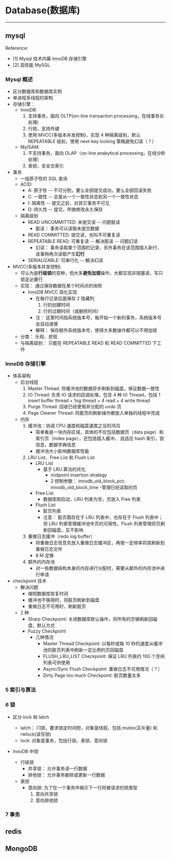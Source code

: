 # Database(数据库)
--------
## mysql
Reference: 
- [1] Mysql 技术内幕 InnoDB 存储引擎
- [2] 高性能 MySQL

### Mysql 概述
- 区分数据库和数据库实例
- 单进程多线程的架构
- 存储引擎：
	- InnoDB: 
		1. 支持事务，面向 OLTP(on-line transaction processing，在线事务长处理)
		2. 行锁，支持外键
		3. 使用 MVCC(多版本并发控制)，实现 4 种隔离级别，默认 REPEATABLE 级别，使用 next-key locking 策略避免幻读（？）
	- MyISAM:
		1. 不支持事务，面向 OLAP（on-line anakytical processing，在线分析处理）
		2. 表锁，支全文索引
- 事务
	- 一组原子性的 SQL 查询
	- ACID:
		- A: 原子性 -- 不可分割，要么全部提交成功，要么全部回滚失败
		- C: 一致性 -- 总是从一个一致性状态到另一个一致性状态
		- I: 隔离性 -- 提交之前，对其它事务不可见
		- D: 持久性 -- 提交，所做修改永久保存
	- 隔离级别
		- READ UNCOMMITTED: 未提交读 -- 问题脏读
			- 脏读： 事务可以读取未提交数据
		- READ COMMITTED: 提交读，也叫不可重复读
		- REPEATABLE READ: 可重复读 -- 解决脏读 -- 问题幻读
			- 幻读： 事务读取某个范围的记录，另外事务在该范围插入新行，该事物再次读取产生**幻行**
		- SERIALIZABLE: 可串行化 -- 解决幻读
- MVCC(多版本并发控制)
	- 可认为是**行级锁**的变种，但大多**避免加锁**操作，大都实现非阻塞读，写只锁定必要行
	- 实现： 通过保存数据在某个时间点的快照
		- InnoDB MVCC 简化实现
			- 在每行记录后面保存 2 隐藏列
				1. 行的创建时间
				2. 行的过期时间（或删除时间）
			- 注： 这里时间指系统版本号，每开始一个新的事务，系统版本号会自动递增
			- 解释： 保存额外系统版本号，使得大多数操作都可以不用加锁
	- 分类： 乐观、悲观
	- 与隔离级别： 只能在 REPEATABLE READ 和 READ COMMITTED 下工作
### InnoDB 存储引擎
- 体系架构
	- 后台线程
		1. Master Thread: 将缓冲池的数据异步刷新到磁盘，保证数据一致性
		2. IO Thread: 负责 IO 请求的回调处理，包含 4 种 IO Thread，包括 1 insert buffer thread + 1og thread + 4 read + 4 write thread
		3. Purge Thread: 回收已经使用并分配的 undo 页
		4. Page Cleaner Thread: 将脏页的刷新操作都放入单独的线程中完成
	- 内存
		1. 缓冲池：协调 CPU 速度和磁盘速度之见的鸿沟
			- 简单看是一块内存区域，具体的不仅包括数据页（data page）和索引页（index page），还包括插入缓冲， 自适应 hash 索引，锁信息，数据字典信息
			- 缓冲池大小影响数据库性能
		2. LRU List、Free List 和 Flush List
			- LRU List
				- 基于 LRU 算法的优化
					- midpoint insertion strategy
					- 2 控制参数： innodb_old_block_pct; innodb_old_block_time
				-管理已经读取的页
			- Free List
				- 数据库刚启动，LRU 列表为空，页放入 Free 列表
			- Flush List
				- 脏页列表
				- 注意： 脏页既存在于 LRU 列表中，也存在于 Flush 列表中；但 LRU 列表管理缓冲池中页的可用性，Flush 列表管理将页刷新回磁盘，互不影响
		3. 重做日志缓冲（redo log buffer）
			- 将重做日志信息先放入重做日志缓冲区，再按一定频率将其刷新到重做日志文件
			- 8 M 足够
		4. 额外的内存池
			- 对一些数据结构本身的内存进行分配时，需要从额外的内存池中进行申请
- checkpoint 技术
	- 解决问题
		- 缩短数据库恢复时间
		- 缓冲池不够用时，将脏页刷新到磁盘
		- 重做日志不可用时，刷新脏页
	- 2 种
		- Sharp Checkpoint: 关闭数据库默认操作，将所有的页够刷新回磁盘，默认方式
		- Fuzzy Checkpoint 
			- 几种情况
				- Master Thread Checkpoint: 以每秒或每 10 秒的速度从缓冲池的脏页列表中刷新一定比例的页回磁盘
				- FLUSH_LRU_LIST Checkpoint: 保证 LRU 列表约 100 个空闲列表可供使用
				- Async/Sync Flush Checkpoint: 重做日志不可用情况（？）
				- Dirty Page too much Checkpoint: 脏页数量太多



### 5 索引与算法

### 6 锁
- 区分 lock 和 latch
	- latch： 闩锁，要求锁定时间短，对象是线程，包括 mutex(互斥量) 和 rwlock(读写锁)
	- lock: 对象是事务，包括行锁、表锁、意向锁

- InnoDB 中锁
	- 行级锁
		- 共享锁： 允许事务读一行数据
		- 排他锁： 允许事务删除或更新一行数据
	- 表锁
		- 意向锁: 为了在一个事务中揭示下一行将被请求的锁类型
			1. 意向共享锁
			2. 意向排他锁

### 7 事务


## redis

## MongoDB